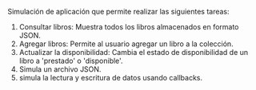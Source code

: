 Simulación de aplicación que permite realizar las siguientes tareas: 
1. Consultar libros: Muestra todos los libros almacenados en formato JSON.
2. Agregar libros: Permite al usuario agregar un libro a la colección.
3. Actualizar la disponibilidad: Cambia el estado de disponibilidad de un libro a 'prestado' o 'disponible'.
4. Simula un archivo JSON.
5.  simula la lectura y escritura de datos usando callbacks.
